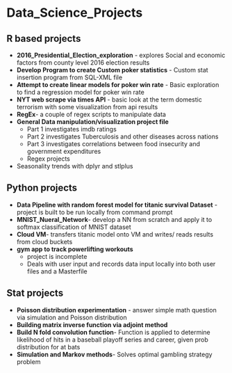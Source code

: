 # Data_Science_Projects

## R based projects
  + **2016_Presidential_Election_exploration** - explores Social and economic factors from county level 2016 election results
  + **Develop Program to create Custom poker statistics** - Custom stat insertion program from SQL-XML  file
  +  **Attempt to create linear models for poker win rate** - Basic exploration to find a regression model for poker win rate
  + **NYT web scrape via times API** - basic look at the term domestic terrorism with some visualization from api results
  + **RegEx**- a couple of regex scripts to manipulate data 
  + **General Data manipulation/visualization project file**
      + Part 1 investigates imdb ratings
      + Part 2 investigates Tuberculosis and other diseases across nations
      + Part 3 investigates correlations between food insecurity and government expenditures 
    + Regex projects
  + Seasonality trends with dplyr and stlplus
## Python projects
  + **Data Pipeline with random forest model for titanic survival Dataset** - project is built to be run locally from command prompt
  + **MNIST_Nueral_Network**- develop a NN from scratch and apply it to softmax classification of MNIST dataset
  + **Cloud VM**- transfers titanic model onto VM and writes/ reads results from cloud buckets 
  + **gym app to track powerlifting workouts**
      + project is incomplete  
      + Deals with user input and records data input locally into both user files and a Masterfile
    
## Stat projects
  + **Poisson distribution experimentation** - answer simple math question via simulation and Poisson distribution
  + **Building matrix inverse function via adjoint method**
  + **Build N fold convolution function**- Function is applied to determine likelihood of hits in a baseball playoff series and career, given prob distribution for at bats
  + **Simulation and Markov methods**- Solves optimal gambling strategy problem
